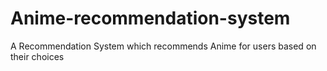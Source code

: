 # Anime-recommendation-system
A Recommendation System which recommends Anime for users based on their choices
